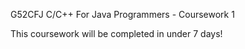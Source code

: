 G52CFJ C/C++ For Java Programmers - Coursework 1

This coursework will be completed in under 7 days!